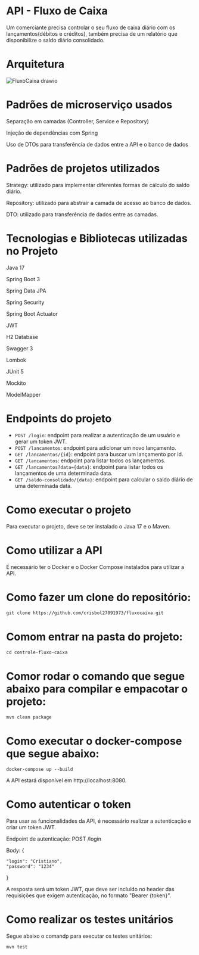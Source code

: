 # API - Fluxo de Caixa
Um comerciante precisa controlar o seu fluxo de caixa diário com os lançamentos(débitos e créditos), também precisa de um relatório que disponibilize o saldo diário consolidado.

# Arquitetura 
![FluxoCaixa drawio](https://github.com/crisbol27091973/fluxocaixa/assets/48601776/3e3367df-e07c-4af5-8815-036d9f94cef6)

# Padrões de microserviço usados

Separação em camadas (Controller, Service e Repository)

Injeção de dependências com Spring

Uso de DTOs para transferência de dados entre a API e o banco de dados

# Padrões de projetos utilizados

Strategy: utilizado para implementar diferentes formas de cálculo do saldo diário.

Repository: utilizado para abstrair a camada de acesso ao banco de dados.

DTO: utilizado para transferência de dados entre as camadas.

# Tecnologias e Bibliotecas utilizadas no Projeto

Java 17

Spring Boot 3

Spring Data JPA

Spring Security

Spring Boot Actuator

JWT

H2 Database

Swagger 3

Lombok

JUnit 5

Mockito

ModelMapper

# Endpoints do projeto

- `POST /login`: endpoint para realizar a autenticação de um usuário e gerar um token JWT.
- `POST /lancamentos`: endpoint para adicionar um novo lançamento.
- `GET /lancamentos/{id}`: endpoint para buscar um lançamento por id.
- `GET /lancamentos`: endpoint para listar todos os lançamentos.
- `GET /lancamentos?data={data}`: endpoint para listar todos os lançamentos de uma determinada data.
- `GET /saldo-consolidado/{data}`: endpoint para calcular o saldo diário de uma determinada data.

# Como executar o projeto

Para executar o projeto, deve se ter instalado o Java 17 e o Maven.

# Como utilizar a API

É necessário ter o Docker e o Docker Compose instalados para utilizar a API.

# Como fazer um clone do repositório:
```
git clone https://github.com/crisbol27091973/fluxocaixa.git
```

# Comom entrar na pasta do projeto:
```
cd controle-fluxo-caixa
```

# Comor rodar o comando que segue abaixo para compilar e empacotar o projeto:

```
mvn clean package
```

# Como executar o docker-compose que segue abaixo:
```
docker-compose up --build
```
A API estará disponível em http://localhost:8080.

# Como autenticar o token

Para usar as funcionalidades da API, é necessário realizar a autenticação e criar um token JWT.

Endpoint de autenticação: POST /login

Body:
{

    "login": "Cristiano",
    "password": "1234"
    
}

A resposta será um token JWT, que deve ser incluído no header das requisições que exigem autenticação, no formato "Bearer {token}".

# Como realizar os testes unitários

Segue abaixo o comandp para executar os testes unitários:

```
mvn test
```


